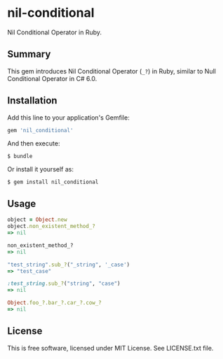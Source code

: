 # nil-conditional

Nil Conditional Operator in Ruby.

## Summary

This gem introduces Nil Conditional Operator (`_?`) in Ruby, similar to Null Conditional Operator in C# 6.0.

## Installation

Add this line to your application's Gemfile:

```ruby
gem 'nil_conditional'
```

And then execute:

    $ bundle

Or install it yourself as:

    $ gem install nil_conditional

## Usage

```ruby
object = Object.new
object.non_existent_method_?
=> nil

non_existent_method_?
=> nil

"test_string".sub_?("_string", '_case')
=> "test_case"

:test_string.sub_?("string", "case")
=> nil

Object.foo_?.bar_?.car_?.cow_?
=> nil
```

## License

This is free software, licensed under MIT License. See LICENSE.txt file.
